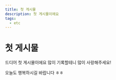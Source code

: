 ```yaml
---
title: 첫 게시물
description: 첫 게시물이에요
tags:
  - etc
---
```


# 첫 게시물

드디어 첫 게시물이에요 많이 기록할테니 많이 사랑해주세요!

오늘도 행복하시길 바랍니다 ㅎㅎ